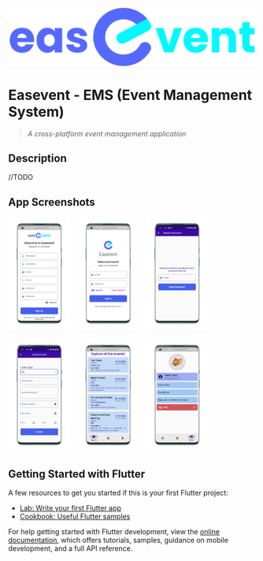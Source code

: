 ![Logo](https://github.com/smrutiranjan7274/easevent/blob/bf9a7951f0d99058711db33ed74898c95ae7d1ab/assets/logo/name_logo.png)
# Easevent - EMS (Event Management System)

> _A cross-platform event management application_

## Description
//TODO

## App Screenshots
<!-- ![Welcome Screen]() -->

<img src="https://github.com/smrutiranjan7274/easevent/blob/main/Screenshots/register.PNG" width="25%">&ensp;&ensp;<img src="https://github.com/smrutiranjan7274/easevent/blob/main/Screenshots/login.PNG" width="25%">&ensp;&ensp;<img src="https://github.com/smrutiranjan7274/easevent/blob/main/Screenshots/reset_pwd.PNG" width="25%">

<img src="https://github.com/smrutiranjan7274/easevent/blob/main/Screenshots/event_creation.PNG" width="25%">&ensp;&ensp;<img src="https://github.com/smrutiranjan7274/easevent/blob/main/Screenshots/explore.PNG" width="25%">&ensp;&ensp;<img src="https://github.com/smrutiranjan7274/easevent/blob/main/Screenshots/profile.PNG" width="25%">

## Getting Started with Flutter

A few resources to get you started if this is your first Flutter project:

- [Lab: Write your first Flutter app](https://docs.flutter.dev/get-started/codelab)
- [Cookbook: Useful Flutter samples](https://docs.flutter.dev/cookbook)

For help getting started with Flutter development, view the
[online documentation](https://docs.flutter.dev/), which offers tutorials,
samples, guidance on mobile development, and a full API reference.
